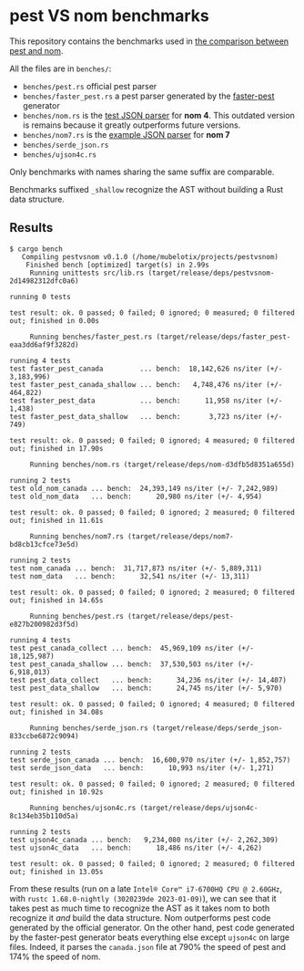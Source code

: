# pest VS nom benchmarks

This repository contains the benchmarks used in [the comparison between pest and nom](https://github.com/pest-parser/pest/blob/4cdbfc767b05e0e21b3d1d7fb211139f8a6b93c4/README.md#sheer-performance).

All the files are in `benches/`:

- `benches/pest.rs` official pest parser
- `benches/faster_pest.rs` a pest parser generated by the [faster-pest](https://github.com/mubelotix/faster-pest) generator
- `benches/nom.rs` is the [test JSON parser](https://github.com/Geal/nom/blob/b5d11591056b6acf93834dc26f863aff6559c8ac/benches/json.rs) for **nom 4**. This outdated version is remains because it greatly outperforms future versions.
- `benches/nom7.rs` is the [example JSON parser](https://github.com/rust-bakery/nom/blob/main/examples/json.rs) for **nom 7**
- `benches/serde_json.rs`
- `benches/ujson4c.rs`

Only benchmarks with names sharing the same suffix are comparable.

Benchmarks suffixed `_shallow` recognize the AST without building a Rust data structure.

## Results

```
$ cargo bench
   Compiling pestvsnom v0.1.0 (/home/mubelotix/projects/pestvsnom)
    Finished bench [optimized] target(s) in 2.99s
     Running unittests src/lib.rs (target/release/deps/pestvsnom-2d14982312dfc0a6)

running 0 tests

test result: ok. 0 passed; 0 failed; 0 ignored; 0 measured; 0 filtered out; finished in 0.00s

     Running benches/faster_pest.rs (target/release/deps/faster_pest-eaa3dd6af9f3282d)

running 4 tests
test faster_pest_canada         ... bench:  18,142,626 ns/iter (+/- 3,183,996)
test faster_pest_canada_shallow ... bench:   4,748,476 ns/iter (+/- 464,822)
test faster_pest_data           ... bench:      11,958 ns/iter (+/- 1,438)
test faster_pest_data_shallow   ... bench:       3,723 ns/iter (+/- 749)

test result: ok. 0 passed; 0 failed; 0 ignored; 4 measured; 0 filtered out; finished in 17.90s

     Running benches/nom.rs (target/release/deps/nom-d3dfb5d8351a655d)

running 2 tests
test old_nom_canada ... bench:  24,393,149 ns/iter (+/- 7,242,989)
test old_nom_data   ... bench:      20,980 ns/iter (+/- 4,954)

test result: ok. 0 passed; 0 failed; 0 ignored; 2 measured; 0 filtered out; finished in 11.61s

     Running benches/nom7.rs (target/release/deps/nom7-bd8cb13cfce73e5d)

running 2 tests
test nom_canada ... bench:  31,717,873 ns/iter (+/- 5,889,311)
test nom_data   ... bench:      32,541 ns/iter (+/- 13,311)

test result: ok. 0 passed; 0 failed; 0 ignored; 2 measured; 0 filtered out; finished in 14.65s

     Running benches/pest.rs (target/release/deps/pest-e827b200982d3f5d)

running 4 tests
test pest_canada_collect ... bench:  45,969,109 ns/iter (+/- 18,125,987)
test pest_canada_shallow ... bench:  37,530,503 ns/iter (+/- 6,918,013)
test pest_data_collect   ... bench:      34,236 ns/iter (+/- 14,407)
test pest_data_shallow   ... bench:      24,745 ns/iter (+/- 5,970)

test result: ok. 0 passed; 0 failed; 0 ignored; 4 measured; 0 filtered out; finished in 34.08s

     Running benches/serde_json.rs (target/release/deps/serde_json-833ccbe6872c9094)

running 2 tests
test serde_json_canada ... bench:  16,600,970 ns/iter (+/- 1,852,757)
test serde_json_data   ... bench:      10,993 ns/iter (+/- 1,271)

test result: ok. 0 passed; 0 failed; 0 ignored; 2 measured; 0 filtered out; finished in 10.92s

     Running benches/ujson4c.rs (target/release/deps/ujson4c-8c134eb35b110d5a)

running 2 tests
test ujson4c_canada ... bench:   9,234,080 ns/iter (+/- 2,262,309)
test ujson4c_data   ... bench:      18,486 ns/iter (+/- 4,262)

test result: ok. 0 passed; 0 failed; 0 ignored; 2 measured; 0 filtered out; finished in 13.05s
```

From these results (run on a late `Intel® Core™ i7-6700HQ CPU @ 2.60GHz`, with `rustc 1.68.0-nightly (3020239de 2023-01-09)`), we can see that it takes pest as much time to recognize the AST as it takes nom to both recognize it *and* build the data structure. Nom outperforms pest code generated by the official generator. On the other hand, pest code generated by the faster-pest generator beats everything else except `ujson4c` on large files. Indeed, it parses the `canada.json` file at 790% the speed of pest and 174% the speed of nom.
